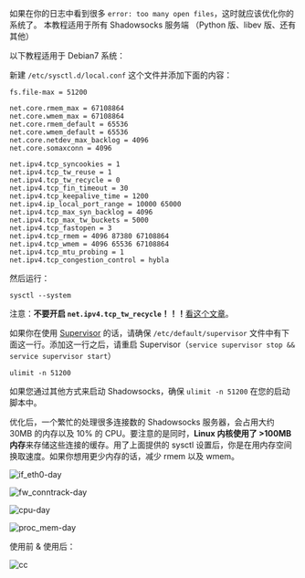 如果在你的日志中看到很多 `error: too many open files`，这时就应该优化你的系统了。
本教程适用于所有 Shadowsocks 服务端 （Python 版、libev 版、还有其他）

以下教程适用于 Debian7 系统：

新建 `/etc/sysctl.d/local.conf` 这个文件并添加下面的内容：

```
fs.file-max = 51200

net.core.rmem_max = 67108864
net.core.wmem_max = 67108864
net.core.rmem_default = 65536
net.core.wmem_default = 65536
net.core.netdev_max_backlog = 4096
net.core.somaxconn = 4096

net.ipv4.tcp_syncookies = 1
net.ipv4.tcp_tw_reuse = 1
net.ipv4.tcp_tw_recycle = 0
net.ipv4.tcp_fin_timeout = 30
net.ipv4.tcp_keepalive_time = 1200
net.ipv4.ip_local_port_range = 10000 65000
net.ipv4.tcp_max_syn_backlog = 4096
net.ipv4.tcp_max_tw_buckets = 5000
net.ipv4.tcp_fastopen = 3
net.ipv4.tcp_rmem = 4096 87380 67108864
net.ipv4.tcp_wmem = 4096 65536 67108864
net.ipv4.tcp_mtu_probing = 1
net.ipv4.tcp_congestion_control = hybla
```

然后运行：

`sysctl --system`

注意：**不要开启 `net.ipv4.tcp_tw_recycle`！！！**[看这个文章](http://vincent.bernat.im/en/blog/2014-tcp-time-wait-state-linux.html)。

如果你在使用 [Supervisor](https://github.com/clowwindy/shadowsocks/wiki/Configure-Shadowsocks-with-Supervisor) 的话，请确保 `/etc/default/supervisor` 文件中有下面这一行。添加这一行之后，请重启 Supervisor（`service supervisor stop && service supervisor start`）

```
ulimit -n 51200
```

如果您通过其他方式来启动 Shadowsocks，确保 `ulimit -n 51200` 在您的启动脚本中。

优化后，一个繁忙的处理很多连接数的 Shadowsocks 服务器，会占用大约 30MB 的内存以及 10% 的 CPU。要注意的是同时，**Linux 内核使用了 >100MB 内存**来存储这些连接的缓存。用了上面提供的 sysctl 设置后，你是在用内存空间换取速度。如果你想用更少内存的话，减少 rmem 以及 wmem。

![if_eth0-day](https://cloud.githubusercontent.com/assets/1073082/3358558/2a18bc5a-fadf-11e3-96c3-473c42f1a3a3.png)

![fw_conntrack-day](https://cloud.githubusercontent.com/assets/1073082/3358559/2bf8662e-fadf-11e3-8039-3d59bf689fe2.png)

![cpu-day](https://cloud.githubusercontent.com/assets/1073082/3358579/53951d80-fadf-11e3-8e6b-0ceed96950e2.png)

![proc_mem-day](https://cloud.githubusercontent.com/assets/1073082/3358599/87c98c08-fadf-11e3-9fc9-949f4061d2ca.png)

使用前 & 使用后：

![cc](https://cloud.githubusercontent.com/assets/1073082/3296349/10c34b04-f5d9-11e3-95fc-e38f5299c274.jpg)